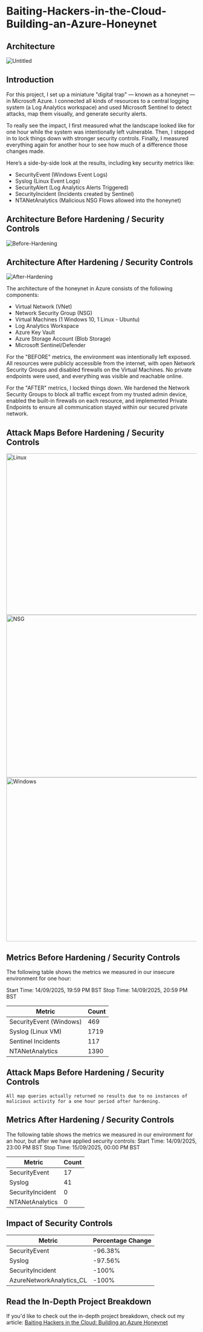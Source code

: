 # Baiting-Hackers-in-the-Cloud-Building-an-Azure-Honeynet

## Architecture

![Untitled](https://github.com/user-attachments/assets/6a006964-3997-44ee-a11a-e241816960a4)

## Introduction

For this project, I set up a miniature "digital trap" — known as a honeynet — in Microsoft Azure. I connected all kinds of resources to a central logging system (a Log Analytics workspace) and used Microsoft Sentinel to detect attacks, map them visually, and generate security alerts.

To really see the impact, I first measured what the landscape looked like for one hour while the system was intentionally left vulnerable. Then, I stepped in to lock things down with stronger security controls. Finally, I measured everything again for another hour to see how much of a difference those changes made.

Here’s a side-by-side look at the results, including key security metrics like:

- SecurityEvent (Windows Event Logs)
- Syslog (Linux Event Logs)
- SecurityAlert (Log Analytics Alerts Triggered)
- SecurityIncident (Incidents created by Sentinel)
- NTANetAnalytics (Malicious NSG Flows allowed into the honeynet)

## Architecture Before Hardening / Security Controls

![Before-Hardening](https://github.com/user-attachments/assets/100f499a-cb84-4bd2-96a2-26463bdefd60)

## Architecture After Hardening / Security Controls

![After-Hardening](https://github.com/user-attachments/assets/37916792-a0cb-4570-8aca-82bac0a5927c)

The architecture of the honeynet in Azure consists of the following components:

- Virtual Network (VNet)
- Network Security Group (NSG)
- Virtual Machines (1 Windows 10, 1 Linux - Ubuntu)
- Log Analytics Workspace
- Azure Key Vault
- Azure Storage Account (Blob Storage)
- Microsoft Sentinel/Defender

For the "BEFORE" metrics, the environment was intentionally left exposed. All resources were publicly accessible from the internet, with open Network Security Groups and disabled firewalls on the Virtual Machines. No private endpoints were used, and everything was visible and reachable online.

For the "AFTER" metrics, I locked things down. We hardened the Network Security Groups to block all traffic except from my trusted admin device, enabled the built-in firewalls on each resource, and implemented Private Endpoints to ensure all communication stayed within our secured private network.

## Attack Maps Before Hardening / Security Controls
<img width="2172" height="427" alt="Linux" src="https://github.com/user-attachments/assets/834ede44-3e9d-471b-ae84-57399b4e4902" />

<img width="2141" height="430" alt="NSG" src="https://github.com/user-attachments/assets/014ac05b-dbf4-4de3-9678-6f47395ba24f" />

<img width="2146" height="434" alt="Windows" src="https://github.com/user-attachments/assets/d23482ea-4bc7-4ade-805a-deeb0dd51412" />


## Metrics Before Hardening / Security Controls

The following table shows the metrics we measured in our insecure environment for one hour:

Start Time: 14/09/2025, 19:59 PM BST
Stop Time: 14/09/2025, 20:59 PM BST


| Metric                   | Count
| ------------------------ | -----
| SecurityEvent (Windows)  | 469
| Syslog    (Linux VM)     | 1719
| Sentinel Incidents       | 117
| NTANetAnalytics          | 1390

## Attack Maps Before Hardening / Security Controls

```All map queries actually returned no results due to no instances of malicious activity for a one hour period after hardening.```

## Metrics After Hardening / Security Controls

The following table shows the metrics we measured in our environment for an hour, but after we have applied security controls:
Start Time: 14/09/2025, 23:00 PM BST
Stop Time: 15/09/2025, 00:00 PM BST

| Metric                   | Count
| ------------------------ | -----
| SecurityEvent            | 17
| Syslog                   | 41
| SecurityIncident         | 0
| NTANetAnalytics          | 0

## Impact of Security Controls

| Metric                   | Percentage Change
| ------------------------ | -----
| SecurityEvent            | -96.38%
| Syslog                   | -97.56%
| SecurityIncident         | -100%
| AzureNetworkAnalytics_CL | -100%


## Read the In-Depth Project Breakdown
If you'd like to check out the in-depth project breakdown, check out my article:
[Baiting Hackers in the Cloud: Building an Azure Honeynet](https://medium.com/@abdul.mannan1.am/baiting-hackers-in-the-cloud-building-an-azure-honeynet-fe8bfa80c1c1)
